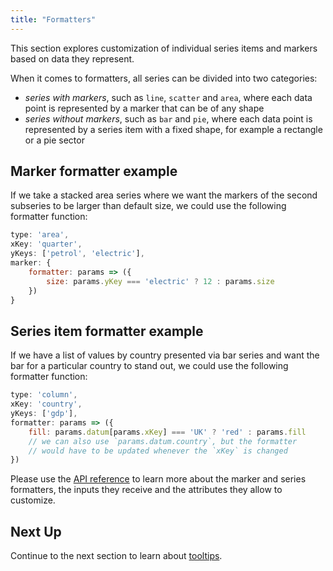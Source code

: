 ```yaml
---
title: "Formatters"
---
```


This section explores customization of individual series items and markers based on data they represent.

When it comes to formatters, all series can be divided into two categories:
- _series with markers_, such as `line`, `scatter` and `area`, where each data point is represented by a marker that can be of any shape
- _series without markers_, such as `bar` and `pie`, where each data point is represented by a series item with a fixed shape, for example a rectangle or a pie sector

## Marker formatter example

If we take a stacked area series where we want the markers of the second subseries to be larger than default size, we could use the following formatter function:

```js
type: 'area',
xKey: 'quarter',
yKeys: ['petrol', 'electric'],
marker: {
    formatter: params => ({
        size: params.yKey === 'electric' ? 12 : params.size
    })
}
```

<chart-example title='Marker Formatter' name='marker-formatter' type='generated'></chart-example>

## Series item formatter example

If we have a list of values by country presented via bar series and want the bar for a particular country to stand out, we could use the following formatter function:

```js
type: 'column',
xKey: 'country',
yKeys: ['gdp'],
formatter: params => ({
    fill: params.datum[params.xKey] === 'UK' ? 'red' : params.fill
    // we can also use `params.datum.country`, but the formatter
    // would have to be updated whenever the `xKey` is changed
})
```

<chart-example title='Series Formatter' name='series-formatter' type='generated'></chart-example>

Please use the [API reference](/charts-api/) to learn more about the marker and series formatters, the inputs they receive and the attributes they allow to customize.

## Next Up

Continue to the next section to learn about [tooltips](/charts-tooltips/).
